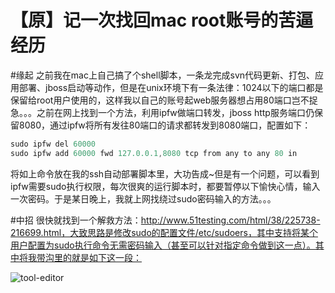 【原】记一次找回mac root账号的苦逼经历
====
#缘起
之前我在mac上自己搞了个shell脚本，一条龙完成svn代码更新、打包、应用部署、jboss启动等动作，但是在unix环境下有一条法律：1024以下的端口都是保留给root用户使用的，这样我以自己的账号起web服务器想占用80端口岂不捉急。。。之前在网上找到一个方法，利用ipfw做端口转发，jboss http服务端口仍保留8080，通过ipfw将所有发往80端口的请求都转发到8080端口，配置如下：
```java
sudo ipfw del 60000  
sudo ipfw add 60000 fwd 127.0.0.1,8080 tcp from any to any 80 in
```
将如上命令放在我的ssh自动部署脚本里，大功告成~但是有一个问题，可以看到ipfw需要sudo执行权限，每次很爽的运行脚本时，都要暂停以下愉快心情，输入一次密码。于是某日晚上，我就上网找绕过sudo密码输入的方法。。。

#中招
很快就找到一个解救方法：http://www.51testing.com/html/38/225738-216699.html，大致思路是修改sudo的配置文件/etc/sudoers，其中支持将某个用户配置为sudo执行命令无需密码输入（甚至可以针对指定命令做到这一点）。其中将我带沟里的就是如下这一段：

![tool-editor](https://raw2.github.com/bing1983333/blog/master/post/jvm/2014-01-28-%E3%80%90%E5%8E%9F%E3%80%91jvm%E4%B8%AD%E7%B1%BB%E7%9A%84%E5%8A%A0%E8%BD%BD%E3%80%81%E8%BF%9E%E6%8E%A5%E4%B8%8E%E5%88%9D%E5%A7%8B%E5%8C%96/1.jpg)